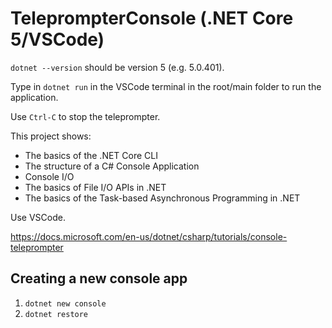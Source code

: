 # TeleprompterConsole (.NET Core 5/VSCode)

`dotnet --version` should be version 5 (e.g. 5.0.401).

Type in `dotnet run` in the VSCode terminal in the 
root/main folder to run the application.

Use `Ctrl-C` to stop the teleprompter.

This project shows:

- The basics of the .NET Core CLI
- The structure of a C# Console Application
- Console I/O
- The basics of File I/O APIs in .NET
- The basics of the Task-based Asynchronous Programming in .NET

Use VSCode.

https://docs.microsoft.com/en-us/dotnet/csharp/tutorials/console-teleprompter

## Creating a new console app

1. `dotnet new console`
2. `dotnet restore`

